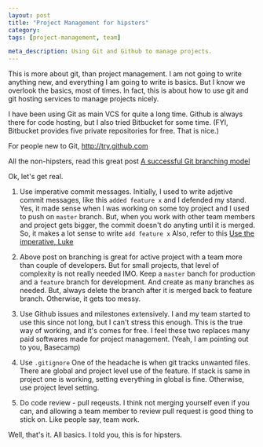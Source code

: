 ```yaml
---
layout: post
title: "Project Management for hipsters"
category:
tags: [project-management, team]

meta_description: Using Git and Github to manage projects.
---
```

This is more about git, than project management. I am not going to write anything new, and everything I am going to write is basics. But I know we overlook the basics, most of times. In fact, this is about how to use git and git hosting services to manage projects nicely.

I have been using Git as main VCS for quite a long time. Github is always there for code hosting, but I also tried Bitbucket for some time. (FYI, Bitbucket provides five private repositories for free. That is nice.)

For people new to Git, http://try.github.com

All the non-hipsters, read this great post [A successful Git branching model][1] 

Ok, let's get real.

1. Use imperative commit messages. Initially, I used to write adjetive commit messages, like this `added feature x` and I defended my stand. Yes, it made sense when I was working on some toy project and I used to push on `master` branch. But, when you work with other team members and project gets bigger, the commit doesn't do anyting until it is merged. So, it makes a lot sense to write `add feature x` Also, refer to this [Use the imperative, Luke][2]  

2. Above post on branching is great for active project with a team more than couple of developers. But for small projects, that level of complexity is not really needed IMO. Keep a `master` banch for production and a `feature` branch for development. And create as many branches as needed. But, always delete the branch after it is merged back to feature branch. Otherwise, it gets too messy.  

3. Use Github issues and milestones extensively. I and my team started to use this since not long, but I can't stress this enough. This is the true way of working, and it's comes for free. I feel these two replaces many paid softwares made for project management. (Yeah, I am pointing out to you, Basecamp)

4. Use `.gitignore` One of the headache is when git tracks unwanted files. There are global and project level use of the feature. If stack is same in project one is working, setting everything in global is fine. Otherwise, use project level setting.  

5. Do code review - pull reqeusts. I think not merging yourself even if you can, and allowing a team member to review pull request is good thing to stick on. Like people say, team work.

Well, that's it. All basics. I told you, this is for hipsters.

[1]: http://sanacl.wordpress.com/2011/03/01/use-the-imperative-luke/
[2]: http://nvie.com/posts/a-successful-git-branching-model/
  